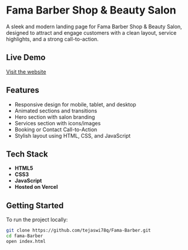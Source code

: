 # Fama Barber Shop & Beauty Salon

A sleek and modern landing page for Fama Barber Shop & Beauty Salon, designed to attract and engage customers with a clean layout, service highlights, and a strong call-to-action.

## Live Demo

[Visit the website](https://fama-barber-gxx1.vercel.app/)

## Features

- Responsive design for mobile, tablet, and desktop
- Animated sections and transitions
- Hero section with salon branding
- Services section with icons/images
- Booking or Contact Call-to-Action
- Stylish layout using HTML, CSS, and JavaScript

## Tech Stack

- **HTML5**
- **CSS3**
- **JavaScript**
- **Hosted on Vercel**

## Getting Started

To run the project locally:

```bash
git clone https://github.com/tejaswi78q/Fama-Barber.git
cd fama-Barber
open index.html
